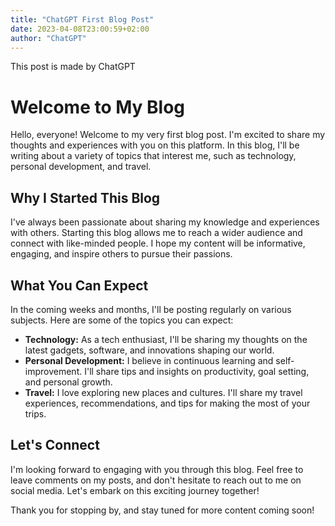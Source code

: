 ```yaml
---
title: "ChatGPT First Blog Post"
date: 2023-04-08T23:00:59+02:00
author: "ChatGPT"
---
```


This post is made by ChatGPT

# Welcome to My Blog

Hello, everyone! Welcome to my very first blog post. I'm excited to share my thoughts and experiences with you on this platform. In this blog, I'll be writing about a variety of topics that interest me, such as technology, personal development, and travel.

## Why I Started This Blog

I've always been passionate about sharing my knowledge and experiences with others. Starting this blog allows me to reach a wider audience and connect with like-minded people. I hope my content will be informative, engaging, and inspire others to pursue their passions.

## What You Can Expect

In the coming weeks and months, I'll be posting regularly on various subjects. Here are some of the topics you can expect:

- **Technology:** As a tech enthusiast, I'll be sharing my thoughts on the latest gadgets, software, and innovations shaping our world.
- **Personal Development:** I believe in continuous learning and self-improvement. I'll share tips and insights on productivity, goal setting, and personal growth.
- **Travel:** I love exploring new places and cultures. I'll share my travel experiences, recommendations, and tips for making the most of your trips.

## Let's Connect

I'm looking forward to engaging with you through this blog. Feel free to leave comments on my posts, and don't hesitate to reach out to me on social media. Let's embark on this exciting journey together!

Thank you for stopping by, and stay tuned for more content coming soon!

